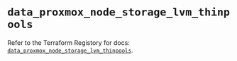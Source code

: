 # `data_proxmox_node_storage_lvm_thinpools`

Refer to the Terraform Registory for docs: [`data_proxmox_node_storage_lvm_thinpools`](https://www.terraform.io/docs/providers/proxmox/d/node_storage_lvm_thinpools).
